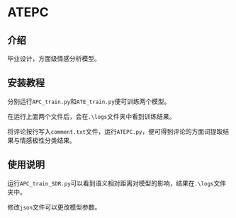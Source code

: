 # ATEPC

## 介绍
毕业设计，方面级情感分析模型。


## 安装教程

分别运行`APC_train.py`和`ATE_train.py`便可训练两个模型。

在运行上面两个文件后，会在`.\logs`文件夹中看到训练结果。

将评论按行写入`comment.txt`文件，运行`ATEPC.py`，便可得到评论的方面词提取结果与情感极性分类结果。

## 使用说明

运行`APC_train_SDR.py`可以看到语义相对距离对模型的影响，结果在`.\logs`文件夹中。

修改`json`文件可以更改模型参数。

